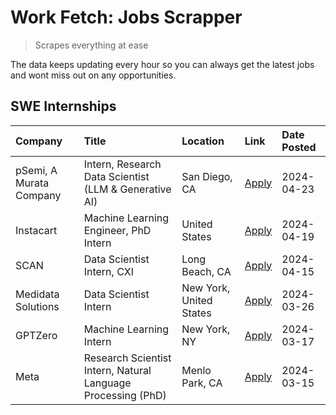 # Work Fetch: Jobs Scrapper
> Scrapes everything at ease

The data keeps updating every hour so you can always get the latest jobs and wont miss out on any opportunities.

## SWE Internships
<!--START_SECTION:workfetch-->
| Company                 | Title                                                        | Location                | Link                                                                                                                                                                                                                                                                         | Date Posted   |
|:------------------------|:-------------------------------------------------------------|:------------------------|:-----------------------------------------------------------------------------------------------------------------------------------------------------------------------------------------------------------------------------------------------------------------------------|:--------------|
| pSemi, A Murata Company | Intern, Research Data Scientist (LLM & Generative AI)        | San Diego, CA           | [Apply](https://www.linkedin.com/jobs/view/intern-research-data-scientist-llm-generative-ai-at-psemi-a-murata-company-3887074168?position=4&pageNum=0&refId=70my9tJv01FlVDXcY%2BNUYg%3D%3D&trackingId=Amkk9CX7qnOhCzy07M3uPQ%3D%3D&trk=public_jobs_jserp-result_search-card) | 2024-04-23    |
| Instacart               | Machine Learning Engineer, PhD Intern                        | United States           | [Apply](https://www.linkedin.com/jobs/view/machine-learning-engineer-phd-intern-at-instacart-3901991739?position=2&pageNum=0&refId=70my9tJv01FlVDXcY%2BNUYg%3D%3D&trackingId=%2Bpr1PG%2B8Sw3kBpCq1vTerw%3D%3D&trk=public_jobs_jserp-result_search-card)                      | 2024-04-19    |
| SCAN                    | Data Scientist Intern, CXI                                   | Long Beach, CA          | [Apply](https://www.linkedin.com/jobs/view/data-scientist-intern-cxi-at-scan-3899690492?position=9&pageNum=0&refId=70my9tJv01FlVDXcY%2BNUYg%3D%3D&trackingId=Z%2F6rfGEs68jhk3km4aLB8g%3D%3D&trk=public_jobs_jserp-result_search-card)                                        | 2024-04-15    |
| Medidata Solutions      | Data Scientist Intern                                        | New York, United States | [Apply](https://www.linkedin.com/jobs/view/data-scientist-intern-at-medidata-solutions-3810253704?position=8&pageNum=0&refId=70my9tJv01FlVDXcY%2BNUYg%3D%3D&trackingId=511m%2FKicQrsIntK1aD4jow%3D%3D&trk=public_jobs_jserp-result_search-card)                              | 2024-03-26    |
| GPTZero                 | Machine Learning Intern                                      | New York, NY            | [Apply](https://www.linkedin.com/jobs/view/machine-learning-intern-at-gptzero-3860723963?position=7&pageNum=0&refId=70my9tJv01FlVDXcY%2BNUYg%3D%3D&trackingId=uDgEftTc7YhjG%2BszgldO%2Fw%3D%3D&trk=public_jobs_jserp-result_search-card)                                     | 2024-03-17    |
| Meta                    | Research Scientist Intern, Natural Language Processing (PhD) | Menlo Park, CA          | [Apply](https://www.linkedin.com/jobs/view/research-scientist-intern-natural-language-processing-phd-at-meta-3858718375?position=10&pageNum=0&refId=70my9tJv01FlVDXcY%2BNUYg%3D%3D&trackingId=tSl0WE9OjfNd%2B6xd852qRw%3D%3D&trk=public_jobs_jserp-result_search-card)       | 2024-03-15    |
<!--END_SECTION:workfetch-->
